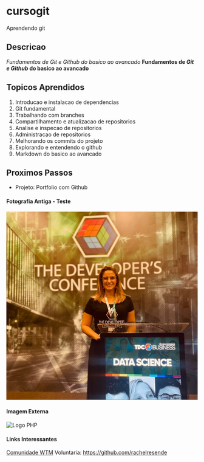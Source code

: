 # **cursogit**
Aprendendo git 

## **Descricao**
_Fundamentos de *Git e Github* do basico ao avancado_ 
**Fundamentos de _Git e Github_ do basico ao avancado** 

## **Topicos Aprendidos**

1. Introducao e instalacao de dependencias
2. Git fundamental
3. Trabalhando com branches
4. Compartilhamento e atualizacao de repositorios
5. Analise e inspecao de repositorios
6. Administracao de repositorios
7. Melhorando os commits do projeto
8. Explorando e entendendo o github
9. Markdown do basico ao avancado


## Proximos Passos
* Projeto: Portfolio com Github 

#### Fotografia Antiga - Teste 

![Logo da Foto](img/python.jpeg)

#### Imagem Externa

![Logo PHP](https://www.python.org/static/community_logos/python-logo.png)

#### Links Interessantes

[Comunidade WTM](https://developers.google.com/womentechmakers)
Voluntaria: https://github.com/rachelresende 

